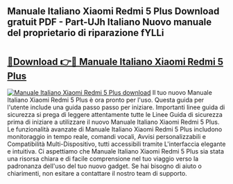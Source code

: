 ## Manuale Italiano Xiaomi Redmi 5 Plus Download gratuit PDF - Part-UJh Italiano Nuovo manuale del proprietario di riparazione fYLLi

# <h2><a href="http://dfak11.blite.top/?on=Manuale+Italiano+Xiaomi+Redmi+5+Plus">🔗Download 👉🔴 Manuale Italiano Xiaomi Redmi 5 Plus</a></h2>

[![Manuale Italiano Xiaomi Redmi 5 Plus download](https://i.imgur.com/lujVjoI.png)](http://dfak11.blite.top/?on=Manuale+Italiano+Xiaomi+Redmi+5+Plus)
Il tuo nuovo Manuale Italiano Xiaomi Redmi 5 Plus è ora pronto per l'uso. Questa guida per l'utente include una guida passo passo per iniziare. Importanti linee guida di sicurezza si prega di leggere attentamente tutte le Linee Guida di sicurezza prima di iniziare a utilizzare il nuovo Manuale Italiano Xiaomi Redmi 5 Plus. Le funzionalità avanzate di Manuale Italiano Xiaomi Redmi 5 Plus includono monitoraggio in tempo reale, comandi vocali, Avvisi personalizzabili e Compatibilità Multi-Dispositivo, tutti accessibili tramite L'interfaccia elegante e intuitiva. Ci aspettiamo che Manuale Italiano Xiaomi Redmi 5 Plus sia stata una risorsa chiara e di facile comprensione nel tuo viaggio verso la padronanza dell'uso del tuo nuovo gadget. Se hai bisogno di aiuto o chiarimenti, non esitare a contattare il nostro team di supporto.
